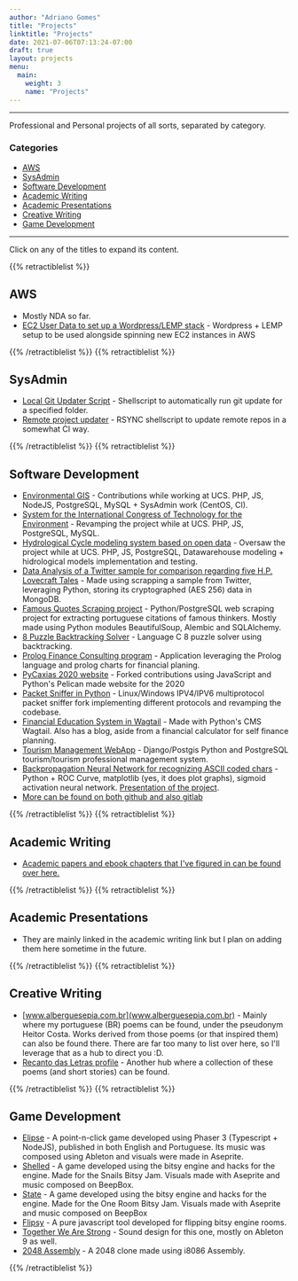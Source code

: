 ```yaml
---
author: "Adriano Gomes"
title: "Projects"
linktitle: "Projects"
date: 2021-07-06T07:13:24-07:00
draft: true
layout: projects
menu:
  main:
    weight: 3
    name: "Projects"
---
```


---
  Professional and Personal projects of all sorts, separated by category.
 
 ### Categories
- [AWS](#aws)
- [SysAdmin](#sysadmin)
- [Software Development](#software-development)
- [Academic Writing](#academic-writing)
- [Academic Presentations](#academic-presentations)
- [Creative Writing](#creative-writing)
- [Game Development](#game-development)

---
  
  Click on any of the titles to expand its content.

{{% retractiblelist %}}
  
## AWS

* Mostly NDA so far. 
* [EC2 User Data to set up a Wordpress/LEMP stack](https://gist.github.com/11808s8/ef00edb98867d490742755f1887695ad) - Wordpress + LEMP setup to be used alongside spinning new EC2 instances in AWS
  
{{% /retractiblelist %}}
{{% retractiblelist %}}
  
## SysAdmin

* [Local Git Updater Script](https://gist.github.com/11808s8/f1c590e5bf1f7085f013d2575cfb10b8) - Shellscript to automatically run git update for a specified folder. 
* [Remote project updater](https://gist.github.com/11808s8/dc1ac5625f1d73b62a7f7318f3cf02d8) - RSYNC shellscript to update remote repos in a somewhat CI way.

{{% /retractiblelist %}}
{{% retractiblelist %}}
  
## Software Development

* [Environmental GIS](https://siambiental.ucs.br/) - Contributions while working at UCS. PHP, JS, NodeJS, PostgreSQL, MySQL + SysAdmin work (CentOS, CI).
* [System for the International Congress of Technology for the Environment](https://siambiental.ucs.br/congresso/) - Revamping the project while at UCS. PHP, JS, PostgreSQL, MySQL.
* [Hydrological Cycle modeling system based on open data](https://siambiental.ucs.br/intermediador/) - Oversaw the project while at UCS. PHP, JS, PostgreSQL, Datawarehouse modeling + hidrological models implementation and testing.
* [Data Analysis of a Twitter sample for comparison regarding five H.P. Lovecraft Tales](https://github.com/11808s8/python-twitter-data-analysis-hp-lovecraft-tales) - Made using scrapping a sample from Twitter, leveraging Python, storing its cryptographed (AES 256) data in MongoDB.
* [Famous Quotes Scraping project](https://github.com/11808s8/frases-famosas-scrapper) - Python/PostgreSQL web scraping project for extracting portuguese citations of famous thinkers. Mostly made using Python modules BeautifulSoup, Alembic and SQLAlchemy. 
* [8 Puzzle Backtracking Solver](https://github.com/11808s8/8-puzzle-backtracking-solver) - Language C 8 puzzle solver using backtracking.
* [Prolog Finance Consulting program](https://github.com/11808s8/consultor-financeiro-prolog) - Application leveraging the Prolog language and prolog charts for financial planing.
* [PyCaxias 2020 website](https://github.com/11808s8/PyCaxias) - Forked contributions using JavaScript and Python's Pelican made website for the 2020
* [Packet Sniffer in Python](https://github.com/11808s8/Python-Packet-Sniffer) - Linux/Windows IPV4/IPV6 multiprotocol packet sniffer fork implementing different protocols and revamping the codebase.
* [Financial Education System in Wagtail](https://github.com/11808s8/2019-2-Projeto-de-Software-INF0235A) - Made with Python's CMS Wagtail. Also has a blog, aside from a financial calculator for self finance planning.
* [Tourism Management WebApp](https://github.com/11808s8/turismop5) - Django/Postgis Python and PostgreSQL tourism/tourism professional management system.
* [Backpropagation Neural Network for recognizing ASCII coded chars](https://github.com/11808s8/python-neural-network) - Python + ROC Curve, matplotlib (yes, it does plot graphs), sigmoid activation neural network. [Presentation of the project](https://github.com/11808s8/python-neural-network/blob/master/artifacts/Analise%20Rede%20Neural.pdf).
* [More can be found on both github](https://github.com/11808s8)[ and also gitlab](https://gitlab.com/11808s8)

{{% /retractiblelist %}}
{{% retractiblelist %}}
  
## Academic Writing

* [Academic papers and ebook chapters that I've figured in can be found over here.](http://lattes.cnpq.br/9796517738655066)

{{% /retractiblelist %}}
{{% retractiblelist %}}
  
## Academic Presentations

* They are mainly linked in the academic writing link but I plan on adding them here sometime in the future.

{{% /retractiblelist %}}
{{% retractiblelist %}}
  
## Creative Writing
* [www.alberguesepia.com.br](www.alberguesepia.com.br) - Mainly where my portuguese (BR) poems can be found, under the pseudonym Heitor Costa. Works derived from those poems (or that inspired them) can also be found there. There are far too many to list over here, so I'll leverage that as a hub to direct you :D.
* [Recanto das Letras profile](https://www.recantodasletras.com.br/autor.php?id=191155) - Another hub where a collection of these poems (and short stories) can be found.

{{% /retractiblelist %}}
{{% retractiblelist %}}
  
## Game Development

* [Elipse](https://2am.itch.io/elipse) - A point-n-click game developed using Phaser 3 (Typescript + NodeJS), published in both English and Portuguese. Its music was composed using Ableton and visuals were made in Aseprite.
* [Shelled](https://11808s8.itch.io/shelled) - A game developed using the bitsy engine and hacks for the engine. Made for the Snails Bitsy Jam. Visuals made with Aseprite and music composed on BeepBox.
* [State](https://11808s8.itch.io/state) - A game developed using the bitsy engine and hacks for the engine. Made for the One Room Bitsy Jam. Visuals made with Aseprite and music composed on BeepBox
* [Flipsy](https://11808s8.itch.io/flipsy) - A pure javascript tool developed for flipping bitsy engine rooms.
* [Together We Are Strong](https://mayara-cechinatto.itch.io/together-we-are-strong) - Sound design for this one, mostly on Ableton 9 as well.
* [2048 Assembly](https://github.com/11808s8/2048-assembly) - A 2048 clone made using i8086 Assembly.

{{% /retractiblelist %}}

